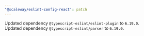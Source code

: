 ```yaml
---
'@scaleway/eslint-config-react': patch
---
```


Updated dependency `@typescript-eslint/eslint-plugin` to `6.19.0`.
Updated dependency `@typescript-eslint/parser` to `6.19.0`.
